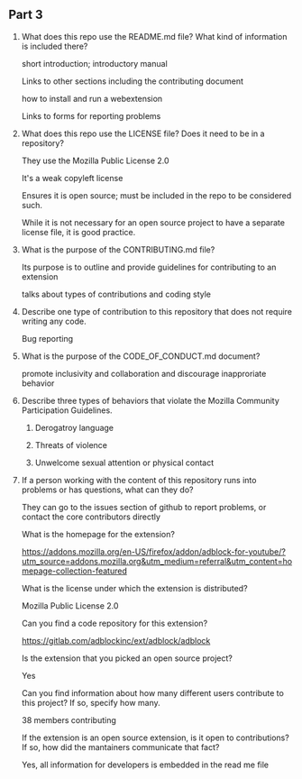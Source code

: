 
## Part 3

1. What does this repo use the README.md file? What kind of information is included there?

    short introduction; introductory manual

    Links to other sections including the contributing document

    how to install and run a webextension

    Links to forms for reporting problems


2. What does this repo use the LICENSE file? Does it need to be in a repository?

    They use the Mozilla Public License 2.0

    It's a weak copyleft license

    Ensures it is open source; must be included in the repo to be considered such.

    While it is not necessary for an open source project to have a separate license file, it is good practice.


3. What is the purpose of the CONTRIBUTING.md file?

    Its purpose is to outline and provide guidelines for contributing to an extension

    talks about types of contributions and coding style


4. Describe one type of contribution to this repository that does not require writing any code.

    Bug reporting


5. What is the purpose of the CODE_OF_CONDUCT.md document?

    promote inclusivity and collaboration and discourage inapproriate behavior


6. Describe three types of behaviors that violate the Mozilla Community Participation Guidelines.

    1. Derogatroy language

    2. Threats of violence

    3. Unwelcome sexual attention or physical contact


7. If a person working with the content of this repository runs into problems or has questions, what can they do?

    They can go to the issues section of github to report problems, or contact the core contributors directly

    What is the homepage for the extension?

    https://addons.mozilla.org/en-US/firefox/addon/adblock-for-youtube/?utm_source=addons.mozilla.org&utm_medium=referral&utm_content=homepage-collection-featured


    What is the license under which the extension is distributed?

    Mozilla Public License 2.0


    Can you find a code repository for this extension?

    https://gitlab.com/adblockinc/ext/adblock/adblock


    Is the extension that you picked an open source project?

    Yes


    Can you find information about how many different users contribute to this project? If so, specify how many.

    38 members contributing


    If the extension is an open source extension, is it open to contributions? If so, how did the mantainers communicate that fact?

    Yes, all information for developers is embedded in the read me file 
